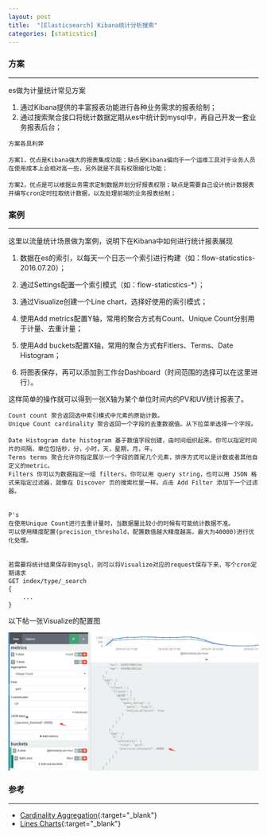 ```yaml
---
layout: post
title:  "[Elasticsearch] Kibana统计分析搜索"
categories: [staticstics]
---
```


### 方案
-----------------------------

es做为计量统计常见方案

1. 通过Kibana提供的丰富报表功能进行各种业务需求的报表绘制；
2. 通过搜索聚合接口将统计数据定期从es中统计到mysql中，再自己开发一套业务报表后台；

```
方案各具利弊

方案1，优点是Kibana强大的报表集成功能；缺点是Kibana偏向于一个运维工具对于业务人员在使用成本上会相对高一些，另外就是不具有权限细化功能；

方案2，优点是可以根据业务需求定制数据并划分好报表权限；缺点是需要自己设计统计数据表并编写cron定时拉取统计数据，以及处理前端的业务报表绘制；
```


### 案例
-----------------------------

这里以流量统计场景做为案例，说明下在Kibana中如何进行统计报表展现

1. 数据在es的索引，以每天一个日志一个索引进行构建（如：flow-staticstics-2016.07.20）；
1. 通过Settings配置一个索引模式（如：flow-staticstics-*）；

1. 通过Visualize创建一个Line chart，选择好使用的索引模式；
1. 使用Add metrics配置Y轴，常用的聚合方式有Count、Unique Count分别用于计量、去重计量；
1. 使用Add buckets配置X轴，常用的聚合方式有Fitlers、Terms、Date Histogram；
1. 将图表保存，再可以添加到工作台Dashboard（时间范围的选择可以在这里进行）。

这样简单的操作就可以得到一张X轴为某个单位时间内的PV和UV统计报表了。

```
Count count 聚合返回选中索引模式中元素的原始计数。
Unique Count cardinality 聚合返回一个字段的去重数据值。从下拉菜单选择一个字段。

Date Histogram date histogram 基于数值字段创建，由时间组织起来。你可以指定时间片的间隔，单位包括秒，分，小时，天，星期，月，年。
Terms terms 聚合允许你指定展示一个字段的首尾几个元素，排序方式可以是计数或者其他自定义的metric。
Filters 你可以为数据指定一组 filters。你可以用 query string，也可以用 JSON 格式来指定过滤器，就像在 Discover 页的搜索栏里一样。点击 Add Filter 添加下一个过滤器。


P's
在使用Unique Count进行去重计量时，当数据量比较小的时候有可能统计数据不准。
可以使用精度配置(precision_threshold，配置数值越大精度越高，最大为40000)进行优化处理。


若需要将统计结果保存到mysql，则可以将Visualize对应的request保存下来，写个cron定期请求
GET index/type/_search
{
	...
}
```

以下帖一张Visualize的配置图

![kibana](/public/images/kibana.png)

### 参考
-----------------------------

* [Cardinality Aggregation](https://www.elastic.co/guide/en/elasticsearch/reference/current/search-aggregations-metrics-cardinality-aggregation.html#_precision_control){:target="_blank"}
* [Lines Charts](http://kibana.logstash.es/content/kibana/v4/visualize/lines.html){:target="_blank"}
